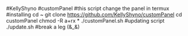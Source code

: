 #KellyShyno
#customPanel
#this script change the panel in termux
#installing
cd ~
git clone https://github.com/KellyShyno/customPanel
cd customPanel
chmod -R a+rx *
./customPanel.sh
#updating script
./update.sh
#break a leg (&_&)
